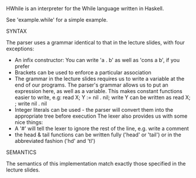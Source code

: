 HWhile is an interpreter for the While language written in Haskell.

See 'example.while' for a simple example.

SYNTAX

The parser uses a grammar identical to that in the lecture slides, with four
exceptions:
 - An infix constructor: You can write 'a . b' as well as 'cons a b', if you
   prefer
 - Brackets can be used to enforce a particular association
 - The grammar in the lecture slides requires us to write a variable at the end
   of our programs. The parser's grammar allows us to put an expression here, as
   well as a variable. This makes constant functions easier to write, e.g:
       read X; Y := nil . nil; write Y
   can be written as
       read X; ; write nil . nil
 - Integer literals can be used - the parser will convert them into the
   appropriate tree before execution
The lexer also provides us with some nice things:
 - A '#' will tell the lexer to ignore the rest of the line, e.g. write a
   comment
 - the head & tail functions can be written fully ('head' or 'tail') or in the
   abbreviated fashion ('hd' and 'tl')

SEMANTICS

The semantics of this implementation match exactly those specified in the
lecture slides.
